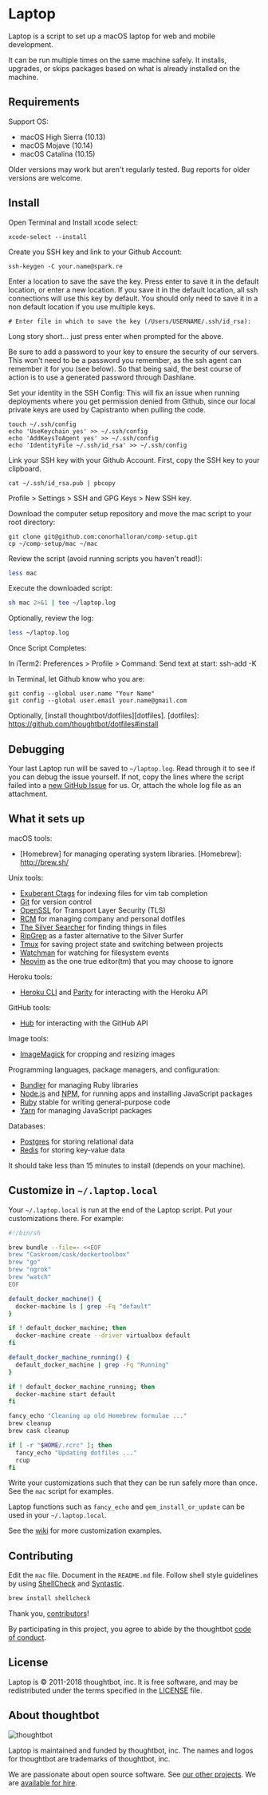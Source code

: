 Laptop
======

Laptop is a script to set up a macOS laptop for web and mobile development.

It can be run multiple times on the same machine safely.
It installs, upgrades, or skips packages
based on what is already installed on the machine.

Requirements
------------

Support OS:
* macOS High Sierra (10.13)
* macOS Mojave (10.14)
* macOS Catalina (10.15)

Older versions may work but aren't regularly tested.
Bug reports for older versions are welcome.

Install
-------

Open Terminal and Install xcode select:

`xcode-select --install`

Create you SSH key and link to your Github Account:

`ssh-keygen -C your.name@spark.re`

Enter a location to save the save the key. Press enter
to save it in the default location, or enter a new location.
If you save it in the default location, all ssh connections
will use this key by default. You should only need to save
it in a non default location if you use multiple keys.

`# Enter file in which to save the key (/Users/USERNAME/.ssh/id_rsa):`

Long story short... just press enter when prompted for the above.

Be sure to add a password to your key to ensure the
security of our servers. This won't need to be a password
you remember, as the ssh agent can remember it for you
(see below). So that being said, the best course of action
is to use a generated password through Dashlane.

Set your identity in the SSH Config:
This will fix an issue when running deployments where
you get permission denied from Github, since our local private
keys are used by Capistranto when pulling the code.

```
touch ~/.ssh/config
echo 'UseKeychain yes' >> ~/.ssh/config
echo 'AddKeysToAgent yes' >> ~/.ssh/config
echo 'IdentityFile ~/.ssh/id_rsa' >> ~/.ssh/config
```

Link your SSH key with your Github Account. First, copy the
SSH key to your clipboard.

`cat ~/.ssh/id_rsa.pub | pbcopy`

Profile > Settings > SSH and GPG Keys > New SSH key.

Download the computer setup repository and move the mac script to your root directory:

```
git clone git@github.com:conorhalloran/comp-setup.git
cp ~/comp-setup/mac ~/mac
```

Review the script (avoid running scripts you haven't read!):
```sh
less mac
```

Execute the downloaded script:
```sh
sh mac 2>&1 | tee ~/laptop.log
```

Optionally, review the log:
```sh
less ~/laptop.log
```

Once Script Completes:

In iTerm2:
Preferences > Profile > Command:
Send text at start: ssh-add -K

In Terminal, let Github know who you are:

```
git config --global user.name "Your Name"
git config --global user.email your.name@gmail.com
```

Optionally, [install thoughtbot/dotfiles][dotfiles].
[dotfiles]: https://github.com/thoughtbot/dotfiles#install

Debugging
---------

Your last Laptop run will be saved to `~/laptop.log`.
Read through it to see if you can debug the issue yourself.
If not, copy the lines where the script failed into a
[new GitHub Issue](https://github.com/thoughtbot/laptop/issues/new) for us.
Or, attach the whole log file as an attachment.

What it sets up
---------------

macOS tools:

* [Homebrew] for managing operating system libraries.
[Homebrew]: http://brew.sh/

Unix tools:

* [Exuberant Ctags] for indexing files for vim tab completion
* [Git] for version control
* [OpenSSL] for Transport Layer Security (TLS)
* [RCM] for managing company and personal dotfiles
* [The Silver Searcher] for finding things in files
* [RipGrep] as a faster alternative to the Silver Surfer
* [Tmux] for saving project state and switching between projects
* [Watchman] for watching for filesystem events
* [Neovim] as the one true editor(tm) that you may choose to ignore

[Exuberant Ctags]: http://ctags.sourceforge.net/
[Git]: https://git-scm.com/
[OpenSSL]: https://www.openssl.org/
[RCM]: https://github.com/thoughtbot/rcm
[The Silver Searcher]: https://github.com/ggreer/the_silver_searcher
[Tmux]: http://tmux.github.io/
[Watchman]: https://facebook.github.io/watchman/
[Neovim]: https://neovim.io/
[RipGrep]: https://github.com/BurntSushi/ripgrep
[Zsh]: http://www.zsh.org/

Heroku tools:

* [Heroku CLI] and [Parity] for interacting with the Heroku API

[Heroku CLI]: https://devcenter.heroku.com/articles/heroku-cli
[Parity]: https://github.com/thoughtbot/parity

GitHub tools:
* [Hub] for interacting with the GitHub API

[Hub]: http://hub.github.com/

Image tools:
* [ImageMagick] for cropping and resizing images

Programming languages, package managers, and configuration:

* [Bundler] for managing Ruby libraries
* [Node.js] and [NPM], for running apps and installing JavaScript packages
* [Ruby] stable for writing general-purpose code
* [Yarn] for managing JavaScript packages

[Bundler]: http://bundler.io/
[ImageMagick]: http://www.imagemagick.org/
[Node.js]: http://nodejs.org/
[NPM]: https://www.npmjs.org/
[Ruby]: https://www.ruby-lang.org/en/
[Yarn]: https://yarnpkg.com/en/

Databases:

* [Postgres] for storing relational data
* [Redis] for storing key-value data

[Postgres]: http://www.postgresql.org/
[Redis]: http://redis.io/

It should take less than 15 minutes to install (depends on your machine).

Customize in `~/.laptop.local`
------------------------------

Your `~/.laptop.local` is run at the end of the Laptop script.
Put your customizations there.
For example:

```sh
#!/bin/sh

brew bundle --file=- <<EOF
brew "Caskroom/cask/dockertoolbox"
brew "go"
brew "ngrok"
brew "watch"
EOF

default_docker_machine() {
  docker-machine ls | grep -Fq "default"
}

if ! default_docker_machine; then
  docker-machine create --driver virtualbox default
fi

default_docker_machine_running() {
  default_docker_machine | grep -Fq "Running"
}

if ! default_docker_machine_running; then
  docker-machine start default
fi

fancy_echo "Cleaning up old Homebrew formulae ..."
brew cleanup
brew cask cleanup

if [ -r "$HOME/.rcrc" ]; then
  fancy_echo "Updating dotfiles ..."
  rcup
fi
```

Write your customizations such that they can be run safely more than once.
See the `mac` script for examples.

Laptop functions such as `fancy_echo` and
`gem_install_or_update`
can be used in your `~/.laptop.local`.

See the [wiki](https://github.com/thoughtbot/laptop/wiki)
for more customization examples.

Contributing
------------

Edit the `mac` file.
Document in the `README.md` file.
Follow shell style guidelines by using [ShellCheck] and [Syntastic].

```sh
brew install shellcheck
```

[ShellCheck]: http://www.shellcheck.net/about.html
[Syntastic]: https://github.com/scrooloose/syntastic

Thank you, [contributors]!

[contributors]: https://github.com/thoughtbot/laptop/graphs/contributors

By participating in this project,
you agree to abide by the thoughtbot [code of conduct].

[code of conduct]: https://thoughtbot.com/open-source-code-of-conduct

License
-------

Laptop is © 2011-2018 thoughtbot, inc.
It is free software,
and may be redistributed under the terms specified in the [LICENSE] file.

[LICENSE]: LICENSE

About thoughtbot
----------------

![thoughtbot](http://presskit.thoughtbot.com/images/thoughtbot-logo-for-readmes.svg)

Laptop is maintained and funded by thoughtbot, inc.
The names and logos for thoughtbot are trademarks of thoughtbot, inc.

We are passionate about open source software.
See [our other projects][community].
We are [available for hire][hire].

[community]: https://thoughtbot.com/community?utm_source=github
[hire]: https://thoughtbot.com?utm_source=github
